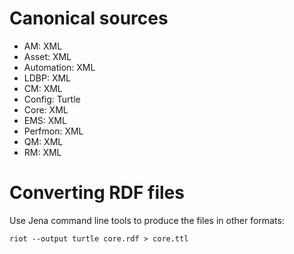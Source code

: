 # Canonical sources

- AM: XML
- Asset: XML
- Automation: XML
- LDBP: XML
- CM: XML
- Config: Turtle
- Core: XML
- EMS: XML
- Perfmon: XML
- QM: XML
- RM: XML

# Converting RDF files

Use Jena command line tools to produce the files in other formats:

    riot --output turtle core.rdf > core.ttl